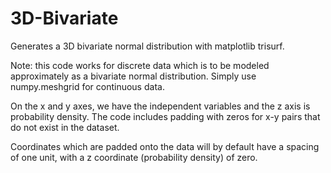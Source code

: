 # 3D-Bivariate
Generates a 3D bivariate normal distribution with matplotlib trisurf.

Note: this code works for discrete data which is to be modeled approximately as a bivariate normal distribution. Simply use numpy.meshgrid for continuous data.

On the x and y axes, we have the independent variables and the z axis is probability density. The code includes padding with zeros for x-y pairs that do not exist in the dataset.

Coordinates which are padded onto the data will by default have a spacing of one unit, with a z coordinate (probability density) of zero.
